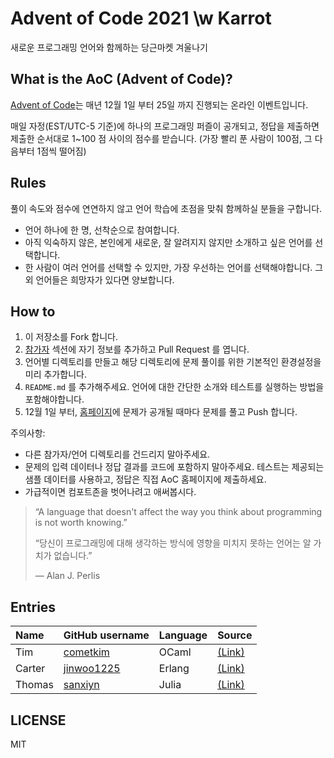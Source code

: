 # Advent of Code 2021 \w Karrot

새로운 프로그래밍 언어와 함께하는 당근마켓 겨울나기

## What is the AoC (Advent of Code)?

[Advent of Code](https://adventofcode.com/2021/about)는 매년 12월 1일 부터 25일 까지 진행되는 온라인 이벤트입니다.

매일 자정(EST/UTC-5 기준)에 하나의 프로그래밍 퍼즐이 공개되고, 정답을 제출하면 제출한 순서대로 1~100 점 사이의 점수를 받습니다. (가장 빨리 푼 사람이 100점, 그 다음부터 1점씩 떨어짐)

## Rules

풀이 속도와 점수에 연연하지 않고 언어 학습에 초점을 맞춰 함께하실 분들을 구합니다.

- 언어 하나에 한 명, 선착순으로 참여합니다.
- 아직 익숙하지 않은, 본인에게 새로운, 잘 알려지지 않지만 소개하고 싶은 언어를 선택합니다.
- 한 사람이 여러 언어를 선택할 수 있지만, 가장 우선하는 언어를 선택해야합니다. 그 외 언어들은 희망자가 있다면 양보합니다.

## How to

1. 이 저장소를 Fork 합니다.
2. [참가자](#entries) 섹션에 자기 정보를 추가하고 Pull Request 를 엽니다.
3. 언어별 디렉토리를 만들고 해당 디렉토리에 문제 풀이를 위한 기본적인 환경설정을 미리 추가합니다.
4. `README.md` 를 추가해주세요. 언어에 대한 간단한 소개와 테스트를 실행하는 방법을 포함해야합니다.
5. 12월 1일 부터, [홈페이지](https://adventofcode.com/2021)에 문제가 공개될 때마다 문제를 풀고 Push 합니다.

주의사항:

- 다른 참가자/언어 디렉토리를 건드리지 말아주세요.
- 문제의 입력 데이터나 정답 결과를 코드에 포함하지 말아주세요.
  테스트는 제공되는 샘플 데이터를 사용하고, 정답은 직접 AoC 홈페이지에 제출하세요.
- 가급적이면 컴포트존을 벗어나려고 애써봅시다.

> “A language that doesn't affect the way you think about programming is not worth knowing.”
> 
> “당신이 프로그래밍에 대해 생각하는 방식에 영향을 미치지 못하는 언어는 알 가치가 없습니다.”
> 
> ― Alan J. Perlis

## Entries

| Name   | GitHub username                                | Language | Source           |
|:------ |:---------------------------------------------- | -------- | ---------------- |
| Tim    | [cometkim](https://github.com/cometkim)        | OCaml    | [(Link)](ocaml)  |
| Carter | [jinwoo1225](https://github.com/jinwoo1225)    | Erlang   | [(Link)](erlang) |
| Thomas | [sanxiyn](https://github.com/sanxiyn)          | Julia    | [(Link)](julia)  |

## LICENSE

MIT

